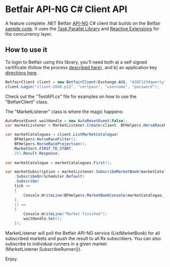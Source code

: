 ﻿# Betfair API-NG C# Client API

A feature complete .NET Betfair [API-NG] C# client that builds on the Betfair [sample code]. It uses the [Task Parallel Library] and [Reactive Extensions] for the concurrency layer.

How to use it
-------------

To login to Betfair using this library, you'll need both a) a self signed certificate (follow the process [described here]), and b) an application key [directions here]. 

```c#
BetfairClient client = new BetfairClient(Exchange.AUS, "ASDF1234qwerty");
client.Login("client-2048.p12", "certpass", "username", "password");
```

Check out the "TestAPI.cs" file for examples on how to use the "BetfairClient" class.

The "MarketListener" class is where the magic happens:

```c#
AutoResetEvent waitHandle = new AutoResetEvent(false);
var marketListener = MarketListener.Create(client, BFHelpers.HorseRacePriceProjection(), 1);

var marketCatalogues = client.ListMarketCatalogue(
    BFHelpers.HorseRaceFilter(), 
    BFHelpers.HorseRaceProjection(), 
    MarketSort.FIRST_TO_START,
    25).Result.Response;
    
var marketCatalogue = marketCatalogues.First();

var marketSubscription = marketListener.SubscribeMarketBook(marketCatalogue.MarketId)
    .SubscribeOn(Scheduler.Default)
    .Subscribe(
    tick =>
    {
        Console.WriteLine(BFHelpers.MarketBookConsole(marketCatalogue, tick, marketCatalogue.Runners));
    },
    () =>
    {
        Console.WriteLine("Market finished");
        waitHandle.Set();
    });
```

MarketListener will poll the Betfair API-NG service (ListMarketBook) for all subscribed markets and push the result to all Rx subscribers. You can also subscribe to individual runners in a given market (MarketListener.SubscribeRunner()).

Enjoy.

[sample code]:https://github.com/betfair/API-NG-sample-code/tree/master/cSharp
[API-NG]:https://api.developer.betfair.com/services/webapps/docs/display/1smk3cen4v3lu3yomq5qye0ni/Getting+Started+with+API-NG
[Reactive Extensions]:https://github.com/Reactive-Extensions
[Task Parallel Library]:http://msdn.microsoft.com/en-us/library/dd460717(v=vs.110).aspx
[described here]:https://api.developer.betfair.com/services/webapps/docs/display/1smk3cen4v3lu3yomq5qye0ni/Non-Interactive+(bot)+login
[directions here]:https://api.developer.betfair.com/services/webapps/docs/display/1smk3cen4v3lu3yomq5qye0ni/Application+Keys
